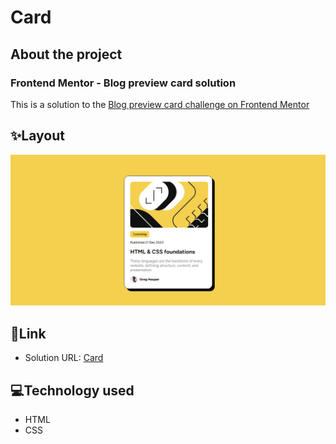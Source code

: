 # Card

## About the project
### Frontend Mentor - Blog preview card solution
This is a solution to the [Blog preview card challenge on Frontend Mentor](https://www.frontendmentor.io/challenges/blog-preview-card-ckPaj01IcS)

## ✨Layout
![card](assets/LayoutCard.png)

## 🔗Link 

- Solution URL: [Card](https://card-one-zeta.vercel.app/)

## 💻Technology used
- HTML
- CSS
